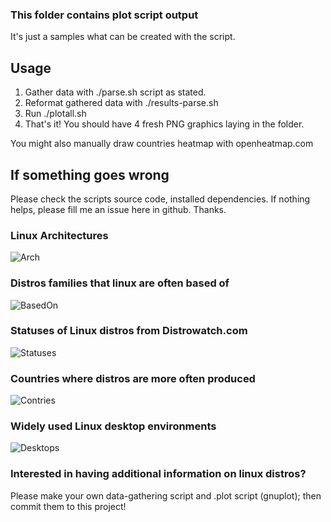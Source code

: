 ### This folder contains plot script output
It's just a samples what can be created with the script.

## Usage

1. Gather data with ./parse.sh script as stated.
2. Reformat gathered data with ./results-parse.sh
3. Run ./plotall.sh
4. That's it! You should have 4 fresh PNG graphics laying in the folder.

You might also manually draw countries heatmap with openheatmap.com

## If something goes wrong
Please check the scripts source code, installed dependencies. If nothing helps, please fill me an issue here in github. Thanks.

### Linux Architectures
![Arch](https://github.com/sxiii/distrowatch-scraper/blob/master/plot-sample/arch.png)

### Distros families that linux are often based of
![BasedOn](https://github.com/sxiii/distrowatch-scraper/blob/master/plot-sample/basedon.png)

### Statuses of Linux distros from Distrowatch.com
![Statuses](https://github.com/sxiii/distrowatch-scraper/blob/master/plot-sample/status.png)

### Countries where distros are more often produced
![Contries](https://github.com/sxiii/distrowatch-scraper/blob/master/plot-sample/countries.png)

### Widely used Linux desktop environments
![Desktops](https://github.com/sxiii/distrowatch-scraper/blob/master/plot-sample/desktop.png)

### Interested in having additional information on linux distros?
Please make your own data-gathering script and .plot script (gnuplot); then commit them to this project! 

